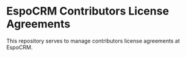 # EspoCRM Contributors License Agreements

This repository serves to manage contributors license agreements at EspoCRM. 
